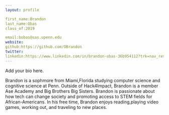 ```yaml
---
layout: profile

first_name:Brandon 
last_name:Obas
class_of:2019

email:bobas@sas.upenn.edu
website:
github:https://github.com/OBrandon
twitter:
linkedin:https://www.linkedin.com/in/brandon-obas-36b954112?trk=nav_responsive_tab_profile_pic
---
```


Add your bio here.

Brandon is a sophmore from Miami,Florida studying computer science and cognitive science at Penn. Outside of Hack4Impact, Brandon is a member
Ase Academy and Big Brothers Big Sisters. Brandon is passionate about how tech can change society and promoting access to STEM fields for 
African-Americans. In his free time, Brandon enjoys reading,playing video games, working out, and traveling to new places. 
